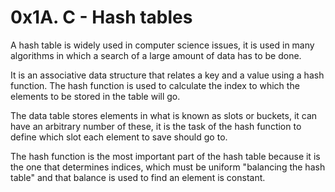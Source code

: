 # 0x1A. C - Hash tables

A hash table is widely used in computer science issues, it is used in many algorithms in which a search of a large amount of data has to be done.

It is an associative data structure that relates a key and a value using a hash function. The hash function is used to calculate the index to which the elements to be stored in the table will go.

The data table stores elements in what is known as slots or buckets, it can have an arbitrary number of these, it is the task of the hash function to define which slot each element to save should go to.

The hash function is the most important part of the hash table because it is the one that determines indices, which must be uniform "balancing the hash table" and that balance is used to find an element is constant.
